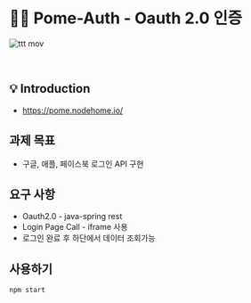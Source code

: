 # 🙋‍♂️ Pome-Auth - Oauth 2.0 인증

![ttt mov](https://user-images.githubusercontent.com/14071105/85921684-d6797a00-b8b8-11ea-8fc4-5dd0f539bb5b.gif)

<br>

## 💡 Introduction
- https://pome.nodehome.io/

## 과제 목표

- 구글, 애플, 페이스북 로그인 API 구현

## 요구 사항

- Oauth2.0 - java-spring rest
- Login Page Call - iframe 사용
- 로그인 완료 후 하단에서 데이터 조회가능

## 사용하기

```bash
npm start
```
